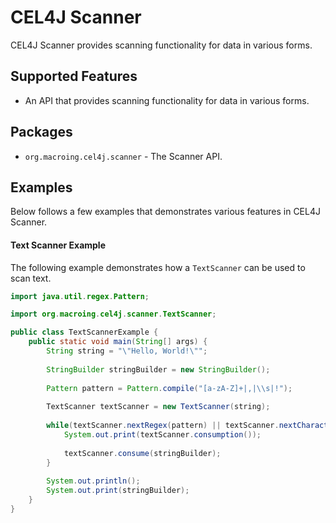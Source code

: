 CEL4J Scanner
=============
CEL4J Scanner provides scanning functionality for data in various forms.

Supported Features
------------------
* An API that provides scanning functionality for data in various forms.

Packages
--------
* `org.macroing.cel4j.scanner` - The Scanner API.

Examples
--------
Below follows a few examples that demonstrates various features in CEL4J Scanner.

#### Text Scanner Example
The following example demonstrates how a `TextScanner` can be used to scan text.

```java
import java.util.regex.Pattern;

import org.macroing.cel4j.scanner.TextScanner;

public class TextScannerExample {
    public static void main(String[] args) {
        String string = "\"Hello, World!\"";
        
        StringBuilder stringBuilder = new StringBuilder();
        
        Pattern pattern = Pattern.compile("[a-zA-Z]+|,|\\s|!");
        
        TextScanner textScanner = new TextScanner(string);
        
        while(textScanner.nextRegex(pattern) || textScanner.nextCharacter('"')) {
            System.out.print(textScanner.consumption());
            
            textScanner.consume(stringBuilder);
        }
        
        System.out.println();
        System.out.print(stringBuilder);
    }
}
```